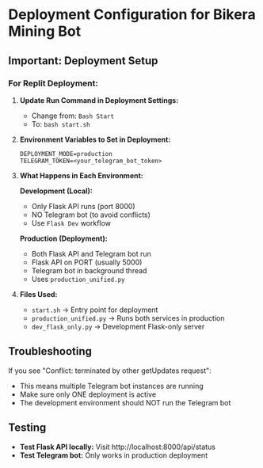 # Deployment Configuration for Bikera Mining Bot

## Important: Deployment Setup

### For Replit Deployment:

1. **Update Run Command in Deployment Settings:**
   - Change from: `Bash Start` 
   - To: `bash start.sh`

2. **Environment Variables to Set in Deployment:**
   ```
   DEPLOYMENT_MODE=production
   TELEGRAM_TOKEN=<your_telegram_bot_token>
   ```

3. **What Happens in Each Environment:**

   **Development (Local):**
   - Only Flask API runs (port 8000)
   - NO Telegram bot (to avoid conflicts)
   - Use `Flask Dev` workflow

   **Production (Deployment):**
   - Both Flask API and Telegram bot run
   - Flask API on PORT (usually 5000)
   - Telegram bot in background thread
   - Uses `production_unified.py`

4. **Files Used:**
   - `start.sh` → Entry point for deployment
   - `production_unified.py` → Runs both services in production
   - `dev_flask_only.py` → Development Flask-only server

## Troubleshooting

If you see "Conflict: terminated by other getUpdates request":
- This means multiple Telegram bot instances are running
- Make sure only ONE deployment is active
- The development environment should NOT run the Telegram bot

## Testing

- **Test Flask API locally:** Visit http://localhost:8000/api/status
- **Test Telegram bot:** Only works in production deployment